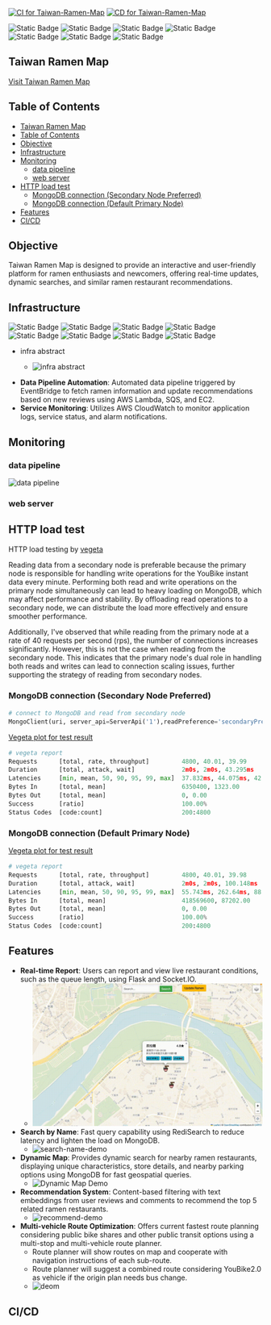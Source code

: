[![CI for Taiwan-Ramen-Map](https://github.com/CCL-Chun/Taiwan-Ramen-Map/actions/workflows/CI.yml/badge.svg)](https://github.com/CCL-Chun/Taiwan-Ramen-Map/actions/workflows/CI.yml)
[![CD for Taiwan-Ramen-Map](https://github.com/CCL-Chun/Taiwan-Ramen-Map/actions/workflows/deploy.yml/badge.svg)](https://github.com/CCL-Chun/Taiwan-Ramen-Map/actions/workflows/deploy.yml)

![Static Badge](https://img.shields.io/badge/Python-3.12.2-blue?style=plastic&logo=python)
![Static Badge](https://img.shields.io/badge/Flask-2.3.1-orange?style=plastic&logo=flask)
![Static Badge](https://img.shields.io/badge/Socket.IO-4.7.4-white?style=plastic&logo=socket.io&labelColor=black)
![Static Badge](https://img.shields.io/badge/Redis--stack-7.2.0--v10-%23FF0000?style=plastic&logo=Redis&labelColor=white)
![Static Badge](https://img.shields.io/badge/Selenium-4.20.0-50C878?style=plastic&logo=selenium)
![Static Badge](https://img.shields.io/badge/Leaflet-1.9.4-blue?style=plastic&logo=leaflet&labelColor=green)
![Static Badge](https://img.shields.io/badge/Bootstrap-5.1.3-purple?style=plastic&logo=Bootstrap&labelColor=white)


## Taiwan Ramen Map

[Visit Taiwan Ramen Map](https://ramentaiwan.info)

## Table of Contents
- [Taiwan Ramen Map](#taiwan-ramen-map)
- [Table of Contents](#table-of-contents)
- [Objective](#objective)
- [Infrastructure](#infrastructure)
- [Monitoring](#monitoring)
  - [data pipeline](#data-pipeline)
  - [web server](#web-server)
- [HTTP load test](#http-load-test)
  - [MongoDB connection (Secondary Node Preferred)](#mongodb-connection-secondary-node-preferred)
  - [MongoDB connection (Default Primary Node)](#mongodb-connection-default-primary-node)
- [Features](#features)
- [CI/CD](#cicd)
## Objective
Taiwan Ramen Map is designed to provide an interactive and user-friendly platform for ramen enthusiasts and newcomers, offering real-time updates, dynamic searches, and similar ramen restaurant recommendations.

## Infrastructure
![Static Badge](https://img.shields.io/badge/MongoDB-lightgreen?style=plastic&logo=mongodb)
![Static Badge](https://img.shields.io/badge/Docker-blue?style=plastic&logo=docker&logoColor=white)
![Static Badge](https://img.shields.io/badge/nginx-white?style=plastic&logo=nginx&logoColor=%234CBB17)
![Static Badge](https://img.shields.io/badge/EC2-AWS-orange?style=plastic&logo=amazon-ec2)
![Static Badge](https://img.shields.io/badge/Lambda-AWS-orange?style=plastic&logo=aws-lambda)
![Static Badge](https://img.shields.io/badge/SQS-AWS-orange?style=plastic&logo=amazon-sqs)
![Static Badge](https://img.shields.io/badge/CloudWatch-AWS-orange?style=plastic&logo=amazon-cloudwatch)
![Static Badge](https://img.shields.io/badge/S3-AWS-orange?style=plastic&logo=amazon-s3)

* infra abstract

  - ![infra abstract]()
- **Data Pipeline Automation**: Automated data pipeline triggered by EventBridge to fetch ramen information and update recommendations based on new reviews using AWS Lambda, SQS, and EC2.
- **Service Monitoring**: Utilizes AWS CloudWatch to monitor application logs, service status, and alarm notifications.


## Monitoring
### data pipeline
![data pipeline]()
### web server


## HTTP load test
HTTP load testing by [vegeta](https://github.com/tsenart/vegeta?tab=readme-ov-file)

Reading data from a secondary node is preferable because the primary node is responsible for handling write operations for the YouBike instant data every minute. Performing both read and write operations on the primary node simultaneously can lead to heavy loading on MongoDB, which may affect performance and stability. By offloading read operations to a secondary node, we can distribute the load more effectively and ensure smoother performance.

Additionally, I've observed that while reading from the primary node at a rate of 40 requests per second (rps), the number of connections increases significantly. However, this is not the case when reading from the secondary node. This indicates that the primary node's dual role in handling both reads and writes can lead to connection scaling issues, further supporting the strategy of reading from secondary nodes.
### MongoDB connection (Secondary Node Preferred)
```python
# connect to MongoDB and read from secondary node
MongoClient(uri, server_api=ServerApi('1'),readPreference='secondaryPreferred')
```
[Vegeta plot for test result](https://ccl-chun.github.io/Taiwan-Ramen-Map/vegeta_test/results_ramens_details_rps40_secondary.html)
```python
# vegeta report
Requests      [total, rate, throughput]         4800, 40.01, 39.99
Duration      [total, attack, wait]             2m0s, 2m0s, 43.295ms
Latencies     [min, mean, 50, 90, 95, 99, max]  37.832ms, 44.075ms, 42.226ms, 47.095ms, 53.153ms, 88.793ms, 333.181ms
Bytes In      [total, mean]                     6350400, 1323.00
Bytes Out     [total, mean]                     0, 0.00
Success       [ratio]                           100.00%
Status Codes  [code:count]                      200:4800
```
### MongoDB connection (Default Primary Node)
[Vegeta plot for test result](https://ccl-chun.github.io/Taiwan-Ramen-Map/vegeta_test/results_ramens_details_rps40.html)
```python
# vegeta report
Requests      [total, rate, throughput]         4800, 40.01, 39.98
Duration      [total, attack, wait]             2m0s, 2m0s, 100.148ms
Latencies     [min, mean, 50, 90, 95, 99, max]  55.743ms, 262.64ms, 88.694ms, 920.439ms, 1.319s, 2.048s, 3.318s
Bytes In      [total, mean]                     418569600, 87202.00
Bytes Out     [total, mean]                     0, 0.00
Success       [ratio]                           100.00%
Status Codes  [code:count]                      200:4800
```


## Features
- **Real-time Report**: Users can report and view live restaurant conditions, such as the queue length, using Flask and Socket.IO.
  - ![demo](https://github.com/CCL-Chun/Taiwan-Ramen-Map/blob/4c2fc8a4250271334e2650294aed02075e2fe4d1/real-time-demo.gif)
- **Search by Name**: Fast query capability using RediSearch to reduce latency and lighten the load on MongoDB.
  - ![search-name-demo](https://github.com/CCL-Chun/Taiwan-Ramen-Map/blob/4c2fc8a4250271334e2650294aed02075e2fe4d1/search-name-demo.gif)
- **Dynamic Map**: Provides dynamic search for nearby ramen restaurants, displaying unique characteristics, store details, and nearby parking options using MongoDB for fast geospatial queries.
  - ![Dynamic Map Demo](https://github.com/CCL-Chun/Taiwan-Ramen-Map/blob/4c2fc8a4250271334e2650294aed02075e2fe4d1/dynamic-map-demo.gif)
- **Recommendation System**: Content-based filtering with text embeddings from user reviews and comments to recommend the top 5 related ramen restaurants.
  - <img width="397" alt="recommend-demo" src="https://github.com/CCL-Chun/Taiwan-Ramen-Map/assets/56715642/7545b416-ecd2-4263-a962-2e7f4c0c0d95">
- **Multi-vehicle Route Optimization**: Offers current fastest route planning considering public bike shares and other public transit options using a multi-stop and multi-vehicle route planner.
  - Route planner will show routes on map and cooperate with navigation instructions of each sub-route.
  - Route planner will suggest a combined route considering YouBike2.0 as vehicle if the origin plan needs bus change.
  - ![deom](https://github.com/CCL-Chun/Taiwan-Ramen-Map/blob/4c2fc8a4250271334e2650294aed02075e2fe4d1/route-plan-demo.gif)



## CI/CD
